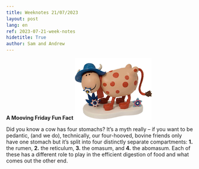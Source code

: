 ```yaml
---
title: Weeknotes 21/07/2023
layout: post
lang: en
ref: 2023-07-21-week-notes
hidetitle: True
author: Sam and Andrew
---
```




**A Mooving Friday Fun Fact** ![Gurtrude](https://github.com/nrw-digital/week-notes/blob/0c90d3ab0d268b3271a5f8bf8d37443719e5adba/images/gurtrude.png?raw=true)

Did you know a cow has four stomachs? It’s a myth really – if you want to be pedantic, (and we do), technically, our four-hooved, bovine friends only have one stomach but it’s split into four distinctly separate compartments:
**1.** the rumen, **2.** the reticulum, **3.** the omasum, and **4.** the abomasum.
Each of these has a different role to play in the efficient digestion of food and what comes out the other end.
